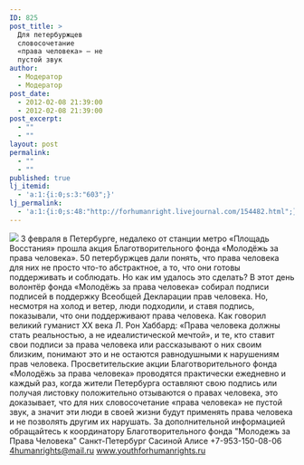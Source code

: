 ```yaml
---
ID: 825
post_title: >
  Для петербуржцев
  словосочетание
  «права человека» – не
  пустой звук
author:
  - Модератор
  - Модератор
post_date:
  - 2012-02-08 21:39:00
  - 2012-02-08 21:39:00
post_excerpt:
  - ""
  - ""
layout: post
permalink:
  - ""
  - ""
published: true
lj_itemid:
  - 'a:1:{i:0;s:3:"603";}'
lj_permalink:
  - 'a:1:{i:0;s:48:"http://forhumanright.livejournal.com/154482.html";}'
---
```


<img src="http://cs5338.vk.com/u132145096/132409092/x_5b26039f.jpg" /> 3 февраля в Петербурге, недалеко от станции метро «Площадь Восстания» прошла акция Благотворительного фонда «Молодёжь за права человека». 50 петербуржцев дали понять, что права человека для них не просто что-то абстрактное, а то, что они готовы поддерживать и соблюдать. Но как им удалось это сделать?
В этот день волонтёр фонда «Молодёжь за права человека» собирал подписи подписей в поддержку Всеобщей Декларации прав человека. Но, несмотря на холод и ветер, люди подходили, и ставя подпись, показывали, что они поддерживают права человека. Как говорил великий гуманист ХХ века Л. Рон Хаббард: «Права человека должны стать реальностью, а не идеалистической мечтой», и те, кто ставит свои подписи за права человека или рассказывают о них своим близким, понимают это и не остаются равнодушными к нарушениям прав человека. 
Просветительские акции Благотворительного фонда «Молодёжь за права человека» проводятся практически ежедневно и каждый раз, когда жители Петербурга оставляют свою подпись или получая листовку положительно отзываются о правах человека, это доказывает, что для них словосочетание «права человека» не пустой звук, а значит эти люди в своей жизни будут применять права человека и не позволять другим их нарушать.
За дополнительной информацией обращайтесь к координатору
Благотворительного фонда
"Молодежь за Права Человека" Санкт-Петербург 
Сасиной Алисе 
+7-953-150-08-06 
4humanrights@mail.ru
www.youthforhumanrights.ru